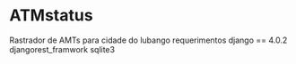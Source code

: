 # ATMstatus
Rastrador de AMTs para cidade do lubango
requerimentos
django == 4.0.2
djangorest_framwork
sqlite3
